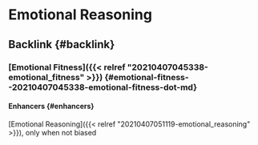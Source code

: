 # Emotional Reasoning


## Backlink {#backlink}


### [Emotional Fitness]({{< relref "20210407045338-emotional_fitness" >}}) {#emotional-fitness--20210407045338-emotional-fitness-dot-md}


#### Enhancers {#enhancers}

[Emotional Reasoning]({{< relref "20210407051119-emotional_reasoning" >}}), only when not biased
